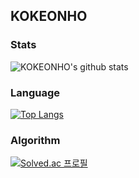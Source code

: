 ## KOKEONHO

<!--
**KOKEONHO/KOKEONHO** is a ✨ _special_ ✨ repository because its `README.md` (this file) appears on your GitHub profile.

Here are some ideas to get you started:

- 🔭 I’m currently working on ...
- 🌱 I’m currently learning ...
- 👯 I’m looking to collaborate on ...
- 🤔 I’m looking for help with ...
- 💬 Ask me about ...
- 📫 How to reach me: ...
- 😄 Pronouns: ...
- ⚡ Fun fact: ...
-->

### Stats

<img src="https://github-readme-stats.vercel.app/api?username=KOKEONHO&show_icons=true&theme=radical" alt="KOKEONHO's github stats" /></a> 


### Language

[![Top Langs](https://github-readme-stats.vercel.app/api/top-langs/?username=KOKEONHO)](https://github.com/anuraghazra/github-readme-stats)

### Algorithm

[![Solved.ac
프로필](http://mazassumnida.wtf/api/v2/generate_badge?boj=rhrjsgh97)](https://solved.ac/rhrjsgh97)
